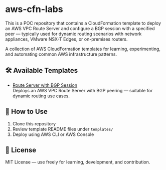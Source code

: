 # aws-cfn-labs

This is a POC repository that contains a CloudFormation template to deploy an AWS VPC Route Server and configure a BGP session with a specified peer — typically used for dynamic routing scenarios with network appliances, VMware NSX-T Edges, or on-premises routers.

A collection of AWS CloudFormation templates for learning, experimenting, and automating common AWS infrastructure patterns.

## 🛠️ Available Templates

- [Route Server with BGP Session](templates/route-server/README.md)  
  Deploys an AWS VPC Route Server with BGP peering — suitable for dynamic routing use cases.

## 🚀 How to Use

1. Clone this repository
2. Review template README files under `templates/`
3. Deploy using AWS CLI or AWS Console

## 📜 License

MIT License — use freely for learning, development, and contribution.

